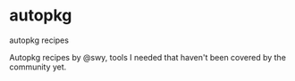 autopkg
=======

autopkg recipes

Autopkg recipes by @swy, tools I needed that haven't been covered by the community yet.
